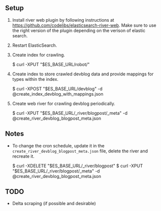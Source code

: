 
## Setup

1. Install river web plugin by following instructions at https://github.com/codelibs/elasticsearch-river-web. Make sure to use the right version of the plugin depending on the verison of elastic search.

2. Restart ElasticSearch.

3. Create index for crawling.

    $ curl -XPUT "$ES_BASE_URL/robot/"

4. Create index to store crawled devblog data and provide mappings for types within the index.

    $ curl -XPOST "$ES_BASE_URL/devblog" -d @create_index_devblog_with_mappings.json

5. Create web river for crawling devblog periodically.

    $ curl -XPUT "$ES_BASE_URL/_river/blogpost/_meta" -d @create_river_devblog_blogpost_meta.json

## Notes

* To change the cron schedule, update it in the `create_river_devblog_blogpost_meta.json` file, delete the river and recreate it.

    $ curl -XDELETE "$ES_BASE_URL/_river/blogpost"
    $ curl -XPUT "$ES_BASE_URL/_river/blogpost/_meta" -d @create_river_devblog_blogpost_meta.json

## TODO
- Delta scraping (if possible and desirable)